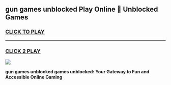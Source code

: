 
## gun games unblocked Play Online 👋 Unblocked Games
<h3>
<a href="https://premium.freeplayer.one?title=gun_games_unblocked&ref=19F">CLICK TO PLAY</a></h3>
<hr>

<h3>
<a href="https://premium.freeplayer.one?title=gun_games_unblocked&ref=19F">CLICK 2 PLAY</a>
  
</h3>

<a href="https://premium.freeplayer.one?title=gun_games_unblocked&ref=19F"><img src="https://clearcache.store/games.png"></a>


**gun games unblocked games unblocked: Your Gateway to Fun and Accessible Online Gaming**
